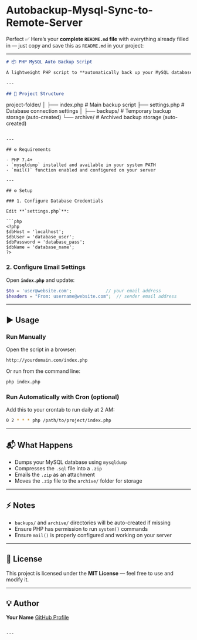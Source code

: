 # Autobackup-Mysql-Sync-to-Remote-Server
Perfect ✅
Here’s your **complete `README.md` file** with everything already filled in — just copy and save this as `README.md` in your project:

---

```markdown
# 📦 PHP MySQL Auto Backup Script

A lightweight PHP script to **automatically back up your MySQL database**, **compress it**, **email it as an attachment**, and **archive it** locally.

---

## 📁 Project Structure

```

project-folder/
│
├── index.php        # Main backup script
├── settings.php     # Database connection settings
│
├── backups/         # Temporary backup storage (auto-created)
└── archive/         # Archived backup storage (auto-created)

````

---

## ⚙️ Requirements

- PHP 7.4+  
- `mysqldump` installed and available in your system PATH  
- `mail()` function enabled and configured on your server  

---

## ⚙️ Setup

### 1. Configure Database Credentials

Edit **`settings.php`**:

```php
<?php
$dbHost = 'localhost';
$dbUser = 'database_user';
$dbPassword = 'database_pass';
$dbName = 'database_name';
?>
````

### 2. Configure Email Settings

Open **`index.php`** and update:

```php
$to = 'user@website.com';             // your email address
$headers = "From: username@website.com";  // sender email address
```

---

## ▶️ Usage

### Run Manually

Open the script in a browser:

```
http://yourdomain.com/index.php
```

Or run from the command line:

```bash
php index.php
```

### Run Automatically with Cron (optional)

Add this to your crontab to run daily at 2 AM:

```bash
0 2 * * * php /path/to/project/index.php
```

---

## 📬 What Happens

* Dumps your MySQL database using `mysqldump`
* Compresses the `.sql` file into a `.zip`
* Emails the `.zip` as an attachment
* Moves the `.zip` file to the `archive/` folder for storage

---

## ⚡ Notes

* `backups/` and `archive/` directories will be auto-created if missing
* Ensure PHP has permission to run `system()` commands
* Ensure `mail()` is properly configured and working on your server

---

## 📜 License

This project is licensed under the **MIT License** — feel free to use and modify it.

---

## 💡 Author

**Your Name**
[GitHub Profile](https://github.com/NAVEEDNOORKHAN)

```

---
